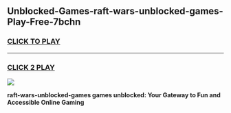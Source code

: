 
## Unblocked-Games-raft-wars-unblocked-games-Play-Free-7bchn
<h3>
<a href="https://premium76.site?title=raft-wars-unblocked-games&ref=15A">CLICK TO PLAY</a></h3>
<hr>

<h3>
<a href="https://premium76.site?title=raft-wars-unblocked-games&ref=15A">CLICK 2 PLAY</a>
  
</h3>

<a href="https://premium76.site?title=raft-wars-unblocked-games&ref=15A"><img src="https://clearcache.store/games.png"></a>


**raft-wars-unblocked-games games unblocked: Your Gateway to Fun and Accessible Online Gaming**
